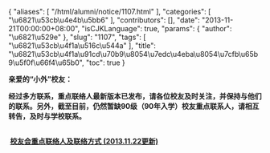 {
    "aliases": [
        "/html/alumni/notice/1107.html"
    ],
    "categories": [
        "\u6821\u53cb\u4e4b\u5bb6"
    ],
    "contributors": [],
    "date": "2013-11-21T00:00:00+08:00",
    "isCJKLanguage": true,
    "params": {
        "author": "\u6821\u529e"
    },
    "slug": "1107",
    "tags": [
        "\u6821\u53cb\u4f1a\u516c\u544a"
    ],
    "title": "\u6821\u53cb\u4f1a\u91cd\u70b9\u8054\u7edc\u4eba\u8054\u7cfb\u65b9\u5f0f\u66f4\u65b0",
    "toc": true
}

**亲爱的“小外”校友：**




**经过多方联系，重点联络人最新版本已发布，请各位校友及时关注，并保持与他们的联系。另外，截至目前，仍然暂缺90级（90年入学）校友重点联系人，请相互转告，及时与学校联系。**









**<img
    src="https://cdn.tfls.online/mirror/full/f0eba9ffb26316ca8807c234ce38c861956443b4.jpg"
    style="display:block;margin-left:auto;margin-right:auto;"
    decoding="async"
    fetchpriority="auto"
    loading="lazy"
    height="16"
    width="16"
/> [校友会重点联络人及联络方式 (2013.11.22更新)](http://work.tfls.tj.edu.cn/images/soft/131122/1-131122154U6447.pdf)**


